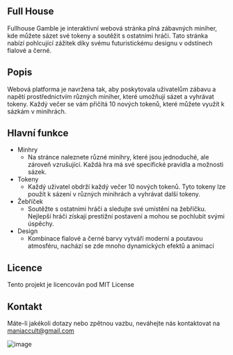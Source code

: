 ## Full House
Fullhouse Gamble je interaktivní webová stránka plná zábavných miniher, kde můžete sázet své tokeny a soutěžit s ostatními hráči. Tato stránka nabízí pohlcující zážitek díky svému futuristickému designu v odstínech fialové a černé.

## Popis
Webová platforma je navržena tak, aby poskytovala uživatelům zábavu a napětí prostřednictvím různých miniher, které umožňují sázet a vyhrávat tokeny. Každý večer se vám přičítá 10 nových tokenů, které můžete využít k sázkám v minihrách.

## Hlavní funkce
- Minhry
  - Na stránce naleznete různé minihry, které jsou jednoduché, ale zároveň vzrušující. Každá hra má své specifické pravidla a možnosti sázek.
- Tokeny
  - Každý uživatel obdrží každý večer 10 nových tokenů. Tyto tokeny lze použít k sázení v různých minihrách a vyhrávat další tokeny.
- Žebříček
  - Soutěžte s ostatními hráči a sledujte své umístění na žebříčku. Nejlepší hráči získají prestižní postavení a mohou se pochlubit svými úspěchy.
- Design
  - Kombinace fialové a černé barvy vytváří moderní a poutavou atmosféru, nachází se zde mnoho dynamických efektů a animací

## Licence
Tento projekt je licencován pod MIT License

## Kontakt
Máte-li jakékoli dotazy nebo zpětnou vazbu, neváhejte nás kontaktovat na maniaccult@gmail.com

![image](https://github.com/user-attachments/assets/613a9f79-2f85-4396-ae66-c32bdcccd769)
